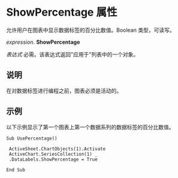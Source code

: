 
# ShowPercentage 属性

允许用户在图表中显示数据标签的百分比数值。Boolean 类型，可读写。

 _expression_. **ShowPercentage**

 _表达式_ 必需。该表达式返回"应用于"列表中的一个对象。


## 说明

在对数据标签进行编程之前，图表必须是活动的。


## 示例

以下示例显示了第一个图表上第一个数据系列的数据标签的百分比数值。


```
Sub UsePercentage() 
 
 ActiveSheet.ChartObjects(1).Activate 
 ActiveChart.SeriesCollection(1) _ 
 .DataLabels.ShowPercentage = True 
 
End Sub
```


